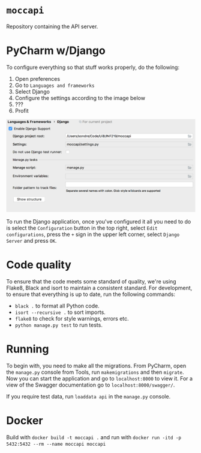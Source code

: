 # `moccapi`

Repository containing the API server.

# PyCharm w/Django

To configure everything so that stuff works properly, do the following: 

1. Open preferences
2. Go to `Languages and frameworks`
3. Select Django
4. Configure the settings according to the image below
5. ???
6. Profit

![settings](settings.png)

To run the Django application, once you've configured it all you need to do is
select the `Configuration` button in the top right, select `Edit
configurations`, press the `+` sign in the upper left corner, select `Django
Server` and press `OK`. 

# Code quality

To ensure that the code meets some standard of quality, we're using Flake8,
Black and isort to maintain a consistent standard. For development, to ensure
that everything is up to date, run the following commands:

- `black .` to format all Python code.
- `isort --recursive .` to sort imports.
- `flake8` to check for style warnings, errors etc.
- `python manage.py test` to run tests.

# Running

To begin with, you need to make all the migrations. From PyCharm, open the
`manage.py` console from Tools, run `makemigrations` and then `migrate`. Now you
can start the application and go to `localhost:8000` to view it. For a view of
the Swagger documentation go to `localhost:8000/swagger/`.

If you require test data, run `loaddata api` in the `manage.py` console.

# Docker

Build with `docker build -t moccapi .` and run with `docker run -itd -p
5432:5432 --rm --name moccapi moccapi`
